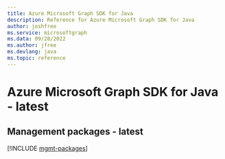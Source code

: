 ```yaml
---
title: Azure Microsoft Graph SDK for Java
description: Reference for Azure Microsoft Graph SDK for Java
author: joshfree
ms.service: microsoftgraph
ms.data: 09/28/2022
ms.author: jfree
ms.devlang: java
ms.topic: reference
---
```

# Azure Microsoft Graph SDK for Java - latest

## Management packages - latest
[!INCLUDE [mgmt-packages](microsoft-graph-mgmt-index.md)]